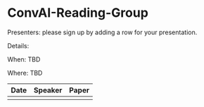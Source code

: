 # ConvAI-Reading-Group

Presenters: please sign up by adding a row for your presentation.

Details:

When: TBD

Where: TBD


| Date | Speaker | Paper |
|------|---------|-------|
|      |         |       |
